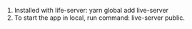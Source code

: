 1. Installed with life-server: yarn global add live-server
2. To start the app in local, run command: live-server public.